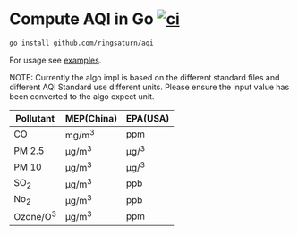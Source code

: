 # Compute AQI in Go [![ci](https://github.com/ringsaturn/aqi/actions/workflows/ci.yml/badge.svg)](https://github.com/ringsaturn/aqi/actions/workflows/ci.yml)

```bash
go install github.com/ringsaturn/aqi
```

For usage see [examples](_example/).

NOTE: Currently the algo impl is based on the different standard files and
different AQI Standard use different units.
Please ensure the input value has been converted to the algo expect unit.

| Pollutant           | MEP(China)       | EPA(USA)        |
| ------------------- | ---------------- | --------------- |
| CO                  | mg/m<sup>3</sup>  | ppm             |
| PM 2.5              | μg/m<sup>3</sup>  | μg/<sup>3</sup> |
| PM 10               | μg/m<sup>3</sup>  | μg/<sup>3</sup> |
| SO<sub>2</sub>      | μg/m<sup>3</sup>  | ppb             |
| No<sub>2</sub>      | μg/m<sup>3</sup>  | ppb             |
| Ozone/O<sup>3</sup> | μg/m<sup>3</sup> | ppm             |

